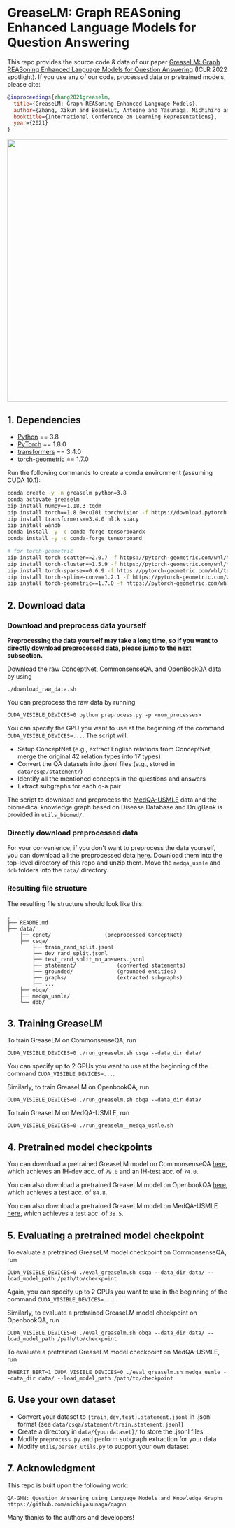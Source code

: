 # GreaseLM: Graph REASoning Enhanced Language Models for Question Answering

This repo provides the source code & data of our paper [GreaseLM: Graph REASoning Enhanced Language Models for Question Answering](https://arxiv.org/abs/2201.08860) (ICLR 2022 spotlight). If you use any of our code, processed data or pretrained models, please cite:
```bib
@inproceedings{zhang2021greaselm,
  title={GreaseLM: Graph REASoning Enhanced Language Models},
  author={Zhang, Xikun and Bosselut, Antoine and Yasunaga, Michihiro and Ren, Hongyu and Liang, Percy and Manning, Christopher D and Leskovec, Jure},
  booktitle={International Conference on Learning Representations},
  year={2021}
}
```

<p align="center">
  <img src="./figs/greaselm.png" width="600" title="GreaseLM model architecture" alt="">
</p>

## 1. Dependencies

- [Python](<https://www.python.org/>) == 3.8
- [PyTorch](<https://pytorch.org/get-started/locally/>) == 1.8.0
- [transformers](<https://github.com/huggingface/transformers/tree/v3.4.0>) == 3.4.0
- [torch-geometric](https://pytorch-geometric.readthedocs.io/) == 1.7.0

Run the following commands to create a conda environment (assuming CUDA 10.1):
```bash
conda create -y -n greaselm python=3.8
conda activate greaselm
pip install numpy==1.18.3 tqdm
pip install torch==1.8.0+cu101 torchvision -f https://download.pytorch.org/whl/torch_stable.html
pip install transformers==3.4.0 nltk spacy
pip install wandb
conda install -y -c conda-forge tensorboardx
conda install -y -c conda-forge tensorboard

# for torch-geometric
pip install torch-scatter==2.0.7 -f https://pytorch-geometric.com/whl/torch-1.8.0+cu101.html
pip install torch-cluster==1.5.9 -f https://pytorch-geometric.com/whl/torch-1.8.0+cu101.html
pip install torch-sparse==0.6.9 -f https://pytorch-geometric.com/whl/torch-1.8.0+cu101.html
pip install torch-spline-conv==1.2.1 -f https://pytorch-geometric.com/whl/torch-1.8.0+cu101.html
pip install torch-geometric==1.7.0 -f https://pytorch-geometric.com/whl/torch-1.8.0+cu101.html
```


## 2. Download data

### Download and preprocess data yourself
**Preprocessing the data yourself may take a long time, so if you want to directly download preprocessed data, please jump to the next subsection.**

Download the raw ConceptNet, CommonsenseQA, and OpenBookQA data by using
```
./download_raw_data.sh
```

You can preprocess the raw data by running
```
CUDA_VISIBLE_DEVICES=0 python preprocess.py -p <num_processes>
```
You can specify the GPU you want to use at the beginning of the command `CUDA_VISIBLE_DEVICES=...`. The script will:
* Setup ConceptNet (e.g., extract English relations from ConceptNet, merge the original 42 relation types into 17 types)
* Convert the QA datasets into .jsonl files (e.g., stored in `data/csqa/statement/`)
* Identify all the mentioned concepts in the questions and answers
* Extract subgraphs for each q-a pair

The script to download and preprocess the [MedQA-USMLE](https://github.com/jind11/MedQA) data and the biomedical knowledge graph based on Disease Database and DrugBank is provided in `utils_biomed/`.

### Directly download preprocessed data
For your convenience, if you don't want to preprocess the data yourself, you can download all the preprocessed data [here](https://drive.google.com/drive/folders/16hEDRfkIaHyldyeUGqKG614fQByNhOPg?usp=sharing). Download them into the top-level directory of this repo and unzip them. Move the `medqa_usmle` and `ddb` folders into the `data/` directory.

### Resulting file structure

The resulting file structure should look like this:

```plain
.
├── README.md
├── data/
    ├── cpnet/                 (preprocessed ConceptNet)
    ├── csqa/
        ├── train_rand_split.jsonl
        ├── dev_rand_split.jsonl
        ├── test_rand_split_no_answers.jsonl
        ├── statement/             (converted statements)
        ├── grounded/              (grounded entities)
        ├── graphs/                (extracted subgraphs)
        ├── ...
    ├── obqa/
    ├── medqa_usmle/
    └── ddb/
```

## 3. Training GreaseLM
To train GreaseLM on CommonsenseQA, run
```
CUDA_VISIBLE_DEVICES=0 ./run_greaselm.sh csqa --data_dir data/
```
You can specify up to 2 GPUs you want to use at the beginning of the command `CUDA_VISIBLE_DEVICES=...`.

Similarly, to train GreaseLM on OpenbookQA, run
```
CUDA_VISIBLE_DEVICES=0 ./run_greaselm.sh obqa --data_dir data/
```

To train GreaseLM on MedQA-USMLE, run
```
CUDA_VISIBLE_DEVICES=0 ./run_greaselm__medqa_usmle.sh
```

## 4. Pretrained model checkpoints
You can download a pretrained GreaseLM model on CommonsenseQA [here](https://drive.google.com/file/d/1iu-d7Q23tUD_MYcYu9jmJintqtD9LPv_/view?usp=sharing), which achieves an IH-dev acc. of `79.0` and an IH-test acc. of `74.0`.

You can also download a pretrained GreaseLM model on OpenbookQA [here](https://drive.google.com/file/d/1mE6hUK2CIAz6wrFucxDaXU913pwdawdv/view?usp=sharing), which achieves a test acc. of `84.8`.

You can also download a pretrained GreaseLM model on MedQA-USMLE [here](https://drive.google.com/file/d/1-P3hngsRfnflHAay6JnkNke069gYwdVb/view?usp=sharing), which achieves a test acc. of `38.5`.

## 5. Evaluating a pretrained model checkpoint
To evaluate a pretrained GreaseLM model checkpoint on CommonsenseQA, run
```
CUDA_VISIBLE_DEVICES=0 ./eval_greaselm.sh csqa --data_dir data/ --load_model_path /path/to/checkpoint
```
Again, you can specify up to 2 GPUs you want to use in the beginning of the command `CUDA_VISIBLE_DEVICES=...`.

Similarly, to evaluate a pretrained GreaseLM model checkpoint on OpenbookQA, run
```
CUDA_VISIBLE_DEVICES=0 ./eval_greaselm.sh obqa --data_dir data/ --load_model_path /path/to/checkpoint
```
To evaluate a pretrained GreaseLM model checkpoint on MedQA-USMLE, run
```
INHERIT_BERT=1 CUDA_VISIBLE_DEVICES=0 ./eval_greaselm.sh medqa_usmle --data_dir data/ --load_model_path /path/to/checkpoint
```

## 6. Use your own dataset
- Convert your dataset to  `{train,dev,test}.statement.jsonl`  in .jsonl format (see `data/csqa/statement/train.statement.jsonl`)
- Create a directory in `data/{yourdataset}/` to store the .jsonl files
- Modify `preprocess.py` and perform subgraph extraction for your data
- Modify `utils/parser_utils.py` to support your own dataset

## 7. Acknowledgment
This repo is built upon the following work:
```
QA-GNN: Question Answering using Language Models and Knowledge Graphs
https://github.com/michiyasunaga/qagnn
```
Many thanks to the authors and developers!
